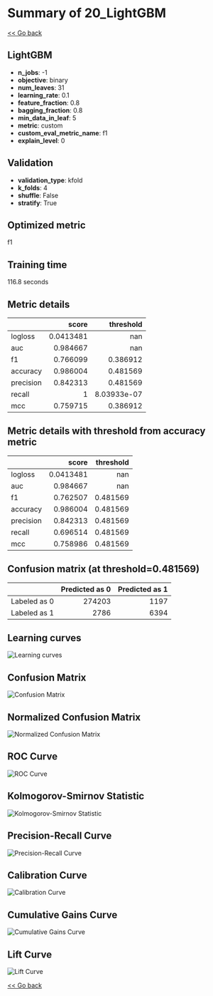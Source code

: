 # Summary of 20_LightGBM

[<< Go back](../README.md)


## LightGBM
- **n_jobs**: -1
- **objective**: binary
- **num_leaves**: 31
- **learning_rate**: 0.1
- **feature_fraction**: 0.8
- **bagging_fraction**: 0.8
- **min_data_in_leaf**: 5
- **metric**: custom
- **custom_eval_metric_name**: f1
- **explain_level**: 0

## Validation
 - **validation_type**: kfold
 - **k_folds**: 4
 - **shuffle**: False
 - **stratify**: True

## Optimized metric
f1

## Training time

116.8 seconds

## Metric details
|           |     score |     threshold |
|:----------|----------:|--------------:|
| logloss   | 0.0413481 | nan           |
| auc       | 0.984667  | nan           |
| f1        | 0.766099  |   0.386912    |
| accuracy  | 0.986004  |   0.481569    |
| precision | 0.842313  |   0.481569    |
| recall    | 1         |   8.03933e-07 |
| mcc       | 0.759715  |   0.386912    |


## Metric details with threshold from accuracy metric
|           |     score |   threshold |
|:----------|----------:|------------:|
| logloss   | 0.0413481 |  nan        |
| auc       | 0.984667  |  nan        |
| f1        | 0.762507  |    0.481569 |
| accuracy  | 0.986004  |    0.481569 |
| precision | 0.842313  |    0.481569 |
| recall    | 0.696514  |    0.481569 |
| mcc       | 0.758986  |    0.481569 |


## Confusion matrix (at threshold=0.481569)
|              |   Predicted as 0 |   Predicted as 1 |
|:-------------|-----------------:|-----------------:|
| Labeled as 0 |           274203 |             1197 |
| Labeled as 1 |             2786 |             6394 |

## Learning curves
![Learning curves](learning_curves.png)
## Confusion Matrix

![Confusion Matrix](confusion_matrix.png)


## Normalized Confusion Matrix

![Normalized Confusion Matrix](confusion_matrix_normalized.png)


## ROC Curve

![ROC Curve](roc_curve.png)


## Kolmogorov-Smirnov Statistic

![Kolmogorov-Smirnov Statistic](ks_statistic.png)


## Precision-Recall Curve

![Precision-Recall Curve](precision_recall_curve.png)


## Calibration Curve

![Calibration Curve](calibration_curve_curve.png)


## Cumulative Gains Curve

![Cumulative Gains Curve](cumulative_gains_curve.png)


## Lift Curve

![Lift Curve](lift_curve.png)



[<< Go back](../README.md)
